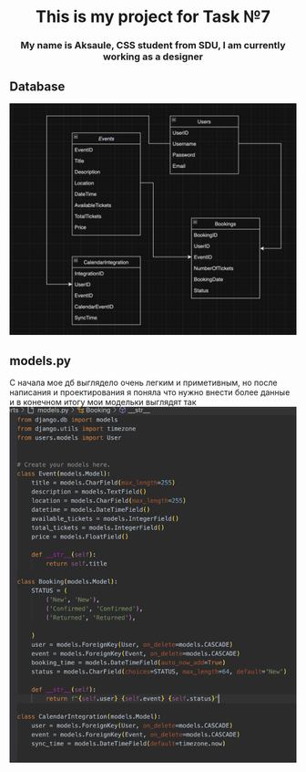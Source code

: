 <h1 align="center">This is my project for Task №7 </h1> 
<h3 align="center">My name is Aksaule, CSS student from SDU, I am currently working as a designer</h3>


## Database
![Фото дб](https://github.com/aksaule-bagytzhanova/n_task_7_aksaule/blob/main/readme%20photos/DB.png)

## models.py
С начала мое дб выглядело очень легким и приметивным, но после написания и проектирования я поняла что нужно внести более данные и в конечном итогу мои модельки выглядят так 
![Фото models.py](https://github.com/aksaule-bagytzhanova/n_task_7_aksaule/blob/main/readme%20photos/models.png)

